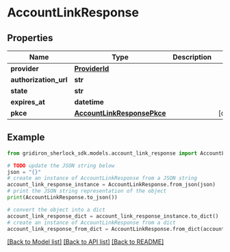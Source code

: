 # AccountLinkResponse


## Properties

Name | Type | Description | Notes
------------ | ------------- | ------------- | -------------
**provider** | [**ProviderId**](ProviderId.md) |  | 
**authorization_url** | **str** |  | 
**state** | **str** |  | 
**expires_at** | **datetime** |  | 
**pkce** | [**AccountLinkResponsePkce**](AccountLinkResponsePkce.md) |  | [optional] 

## Example

```python
from gridiron_sherlock_sdk.models.account_link_response import AccountLinkResponse

# TODO update the JSON string below
json = "{}"
# create an instance of AccountLinkResponse from a JSON string
account_link_response_instance = AccountLinkResponse.from_json(json)
# print the JSON string representation of the object
print(AccountLinkResponse.to_json())

# convert the object into a dict
account_link_response_dict = account_link_response_instance.to_dict()
# create an instance of AccountLinkResponse from a dict
account_link_response_from_dict = AccountLinkResponse.from_dict(account_link_response_dict)
```
[[Back to Model list]](../README.md#documentation-for-models) [[Back to API list]](../README.md#documentation-for-api-endpoints) [[Back to README]](../README.md)


